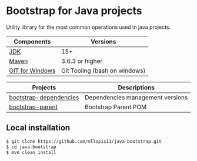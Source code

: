 # Bootstrap for Java projects

Utility library for the most common operations used in java projects.

Components | Versions
---------- | --------
[JDK](https://adoptopenjdk.net) | 15+
[Maven](https://maven.apache.org) | 3.6.3 or higher
[GIT for Windows](https://gitforwindows.org) | Git Tooling (bash on windows)

Projects | Descriptions
-------- | ------------
[bootstrap-dependencies](./bootstrap-dependencies) | Dependencies management versions
[bootstrap-parent](./bootstrap-parent) | Bootstrap Parent POM 

## Local installation

```bash
$ git clone https://github.com/mllopis11/java-bootstrap.git
$ cd java-bootstrap
$ mvn clean install
```
